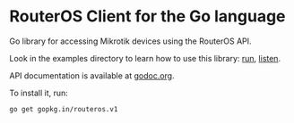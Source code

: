 # RouterOS Client for the Go language

Go library for accessing Mikrotik devices using the RouterOS API.

Look in the examples directory to learn how to use this library:
[run](examples/run/main.go),
[listen](examples/listen/main.go).

API documentation is available at [godoc.org](http://godoc.org/gopkg.in/routeros.v1).

To install it, run:

    go get gopkg.in/routeros.v1
